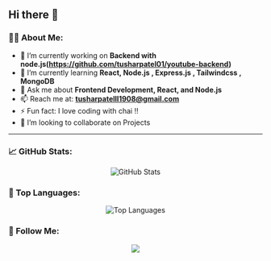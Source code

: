## Hi there 👋
### 👨‍💻 About Me:
- 🔭 I’m currently working on **Backend with node.js(https://github.com/tusharpatel01/youtube-backend)**
- 🌱 I’m currently learning **React, Node.js , Express.js , Tailwindcss , MongoDB**
- 💬 Ask me about **Frontend Development, React, and Node.js**
- 📫 Reach me at: **tusharpatelll1908@gmail.com**
- ⚡ Fun fact: I love coding with chai !!
- 👯 I’m looking to collaborate on Projects

---

### 📈 GitHub Stats:
<p align="center">
  <img src="https://github-readme-stats.vercel.app/api?username=tusharpatel01&show_icons=true&theme=radical" alt="GitHub Stats" />
 
</p>

### 🚀 Top Languages:
<p align="center">
  <img src="https://github-readme-stats.vercel.app/api/top-langs/?username=tusharpatel01&layout=compact&theme=radical" alt="Top Languages" />
</p>

### 🎯 Follow Me:
<p align="center">
  <a href="[linkedin.com/in/tushar-patel-221772266](https://www.linkedin.com/in/tushar-patel-221772266/)"><img src="https://img.shields.io/badge/-LinkedIn-0077B5?style=for-the-badge&logo=linkedin&logoColor=white"></a>
</p>

